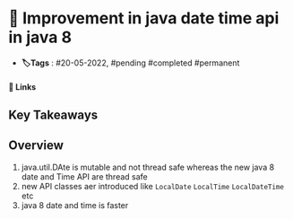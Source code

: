 # 📑 Improvement in java date time api in java 8

- **🏷️Tags** : #20-05-2022,  #pending #completed #permanent

#### 🔗 Links


## Key Takeaways

## Overview
1. java.util.DAte is mutable and not thread safe whereas the new java 8 date and Time API are thread safe
2. new API classes aer introduced like `LocalDate`  `LocalTime` `LocalDateTime`  etc
3. java 8 date and time is faster



